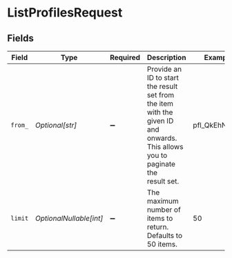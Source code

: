 # ListProfilesRequest


## Fields

| Field                                                                                                                          | Type                                                                                                                           | Required                                                                                                                       | Description                                                                                                                    | Example                                                                                                                        |
| ------------------------------------------------------------------------------------------------------------------------------ | ------------------------------------------------------------------------------------------------------------------------------ | ------------------------------------------------------------------------------------------------------------------------------ | ------------------------------------------------------------------------------------------------------------------------------ | ------------------------------------------------------------------------------------------------------------------------------ |
| `from_`                                                                                                                        | *Optional[str]*                                                                                                                | :heavy_minus_sign:                                                                                                             | Provide an ID to start the result set from the item with the given ID and onwards. This allows you to paginate the<br/>result set. | pfl_QkEhN94Ba                                                                                                                  |
| `limit`                                                                                                                        | *OptionalNullable[int]*                                                                                                        | :heavy_minus_sign:                                                                                                             | The maximum number of items to return. Defaults to 50 items.                                                                   | 50                                                                                                                             |